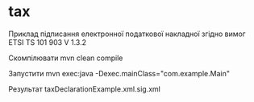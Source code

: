 # tax

Приклад підписання електронної податкової накладної згідно вимог ETSI TS 101 903 V 1.3.2

Скомпілювати
mvn clean compile

Запустити
mvn exec:java -Dexec.mainClass="com.example.Main"

Результат
taxDeclarationExample.xml.sig.xml

